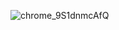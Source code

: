 ![chrome_9S1dnmcAfQ](https://github.com/user-attachments/assets/e92ff9a9-3982-4f69-90d3-b6dd88122d1b)
